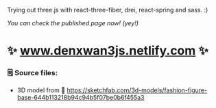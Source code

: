 Trying out three.js with react-three-fiber, drei, react-spring and sass. :)

*You can check the published page now! (yey!)*
# ✨ www.denxwan3js.netlify.com ✨

### 🗒️ Source files:
- 3D model from 🔗 https://sketchfab.com/3d-models/fashion-figure-base-644b113218b94c94b5f07be0b6f455a3
